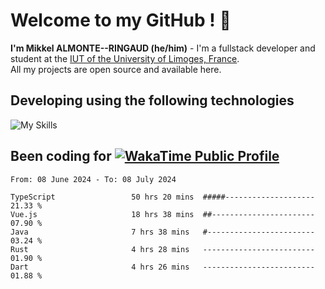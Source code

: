 # Welcome to my GitHub ! 🌃

**I'm Mikkel ALMONTE--RINGAUD (he/him)** - I'm a fullstack developer and student at the [IUT of the University of Limoges, France](https://iut.unilim.fr). \
All my projects are open source and available here.

## Developing using the following technologies

![My Skills](https://skillicons.dev/icons?i=dart,solidjs,pnpm,nodejs,ts,js,vercel,html,css,astro,git,md,discord,electron,figma,obsidian,github,windows,arch,bash,bun,c,cloudflare,linux,py,tailwind,vscode,nginx,npm,tauri,vite,zig,yarn,windicss&theme=dark)

## Been coding for [![WakaTime Public Profile](https://wakatime.com/badge/user/0839e595-e07a-435c-8d59-ed95f2a3d6dd.svg?style=flat-square)](https://wakatime.com/@0839e595-e07a-435c-8d59-ed95f2a3d6dd)

<!--START_SECTION:waka-->

```plain
From: 08 June 2024 - To: 08 July 2024

TypeScript                 50 hrs 20 mins  #####--------------------   21.33 %
Vue.js                     18 hrs 38 mins  ##-----------------------   07.90 %
Java                       7 hrs 38 mins   #------------------------   03.24 %
Rust                       4 hrs 28 mins   -------------------------   01.90 %
Dart                       4 hrs 26 mins   -------------------------   01.88 %
```

<!--END_SECTION:waka-->
